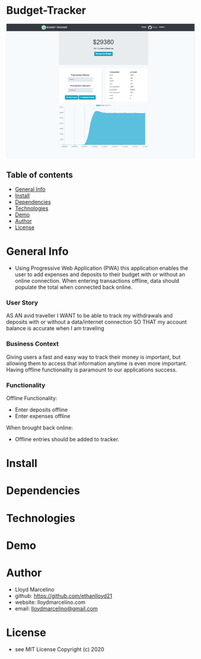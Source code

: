 # Budget-Tracker

![](public/img/sample.PNG)

## Table of contents
- [General Info](#Info)
- [Install](#Install)
- [Dependencies](#Dependencies)
- [Technologies](#Technologies)
- [Demo](#Demo)
- [Author](#Author)
- [License](#License)

# General Info
- Using Progressive Web Application (PWA) this application enables the user to add expenses and deposits to their budget with or without an online connection. When entering transactions offline, data should populate the total when connected back online.


### User Story
AS AN avid traveller
I WANT to be able to track my withdrawals and deposits with or without a data/internet connection
SO THAT my account balance is accurate when I am traveling

### Business Context
Giving users a fast and easy way to track their money is important, but allowing them to access that information anytime is even more important. Having offline functionality is paramount to our applications success.

### Functionality 

Offline Functionality:
- Enter deposits offline
- Enter expenses offline

When brought back online:
- Offline entries should be added to tracker.

# Install

# Dependencies

# Technologies

# Demo

# Author
- Lloyd Marcelino 
- github: https://github.com/ethanlloyd21
- website: lloydmarcelino.com
- email: lloydmarcelino@gmail.com

# License
- see MIT License Copyright (c) 2020
